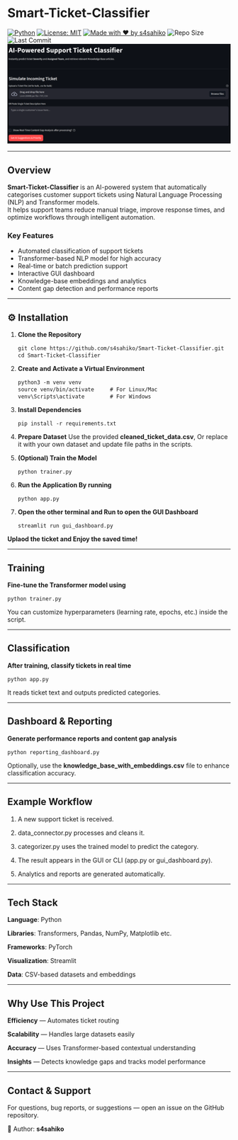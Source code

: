 # Smart-Ticket-Classifier  

[![Python](https://img.shields.io/badge/Python-3.8%2B-blue?logo=python)](https://www.python.org/)
[![License: MIT](https://img.shields.io/badge/License-MIT-green.svg)](LICENSE)
[![Made with ❤️ by s4sahiko](https://img.shields.io/badge/Made%20with-%E2%9D%A4%EF%B8%8F%20by%20s4sahiko-red)](https://github.com/s4sahiko)
![Repo Size](https://img.shields.io/github/repo-size/s4sahiko/Smart-Ticket-Classifier)
![Last Commit](https://img.shields.io/github/last-commit/s4sahiko/Smart-Ticket-Classifier)
![Dashboard Preview](assests/dashboard.png)


---

## Overview  
**Smart-Ticket-Classifier** is an AI-powered system that automatically categorises customer support tickets using Natural Language Processing (NLP) and Transformer models.  
It helps support teams reduce manual triage, improve response times, and optimize workflows through intelligent automation.  

###  Key Features  
- Automated classification of support tickets  
- Transformer-based NLP model for high accuracy  
- Real-time or batch prediction support  
- Interactive GUI dashboard  
- Knowledge-base embeddings and analytics  
- Content gap detection and performance reports  

---

## ⚙️ Installation  

1. **Clone the Repository**

       git clone https://github.com/s4sahiko/Smart-Ticket-Classifier.git
       cd Smart-Ticket-Classifier
   
2. **Create and Activate a Virtual Environment**

       python3 -m venv venv
       source venv/bin/activate     # For Linux/Mac
       venv\Scripts\activate        # For Windows

3. **Install Dependencies**
    
       pip install -r requirements.txt
    
4. **Prepare Dataset**
Use the provided **cleaned_ticket_data.csv**,
Or replace it with your own dataset and update file paths in the scripts.

5. **(Optional) Train the Model**

       python trainer.py

7. **Run the Application By running**

       python app.py

9. **Open the other terminal and Run to open the GUI Dashboard**

       streamlit run gui_dashboard.py

**Uplaod the ticket and Enjoy the saved time!**

---
Training
---

**Fine-tune the Transformer model using**
    
    python trainer.py

You can customize hyperparameters (learning rate, epochs, etc.) inside the script.

---
Classification
---

**After training, classify tickets in real time**
    
    python app.py

It reads ticket text and outputs predicted categories.

---
Dashboard & Reporting
---

**Generate performance reports and content gap analysis**
    
    python reporting_dashboard.py
    
Optionally, use the **knowledge_base_with_embeddings.csv** file to enhance classification accuracy.

---
Example Workflow
---

1. A new support ticket is received.

2. data_connector.py processes and cleans it.

3. categorizer.py uses the trained model to predict the category.

4. The result appears in the GUI or CLI (app.py or gui_dashboard.py).

5. Analytics and reports are generated automatically.

---
Tech Stack
---

**Language**: Python

**Libraries**: Transformers, Pandas, NumPy, Matplotlib etc.

**Frameworks**: PyTorch

**Visualization**: Streamlit

**Data**: CSV-based datasets and embeddings

---
Why Use This Project
---

**Efficiency** — Automates ticket routing

**Scalability** — Handles large datasets easily

**Accuracy** — Uses Transformer-based contextual understanding

**Insights** — Detects knowledge gaps and tracks model performance

---
Contact & Support
---

For questions, bug reports, or suggestions — open an issue on the GitHub repository.

👤 Author: **s4sahiko**

    
